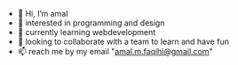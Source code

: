 - 👋 Hi, I’m amal
- 👀  interested in programming and design
- 🌱  currently learning webdevelopment
- 💞️  looking to collaborate with a team to learn and have fun
- 📫 reach me by my email "amal.m.faqihi@gmail.com"
